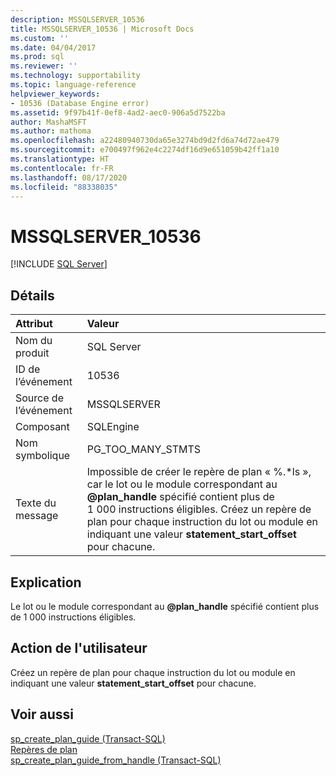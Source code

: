```yaml
---
description: MSSQLSERVER_10536
title: MSSQLSERVER_10536 | Microsoft Docs
ms.custom: ''
ms.date: 04/04/2017
ms.prod: sql
ms.reviewer: ''
ms.technology: supportability
ms.topic: language-reference
helpviewer_keywords:
- 10536 (Database Engine error)
ms.assetid: 9f97b41f-0ef8-4ad2-aec0-906a5d7522ba
author: MashaMSFT
ms.author: mathoma
ms.openlocfilehash: a22480940730da65e3274bd9d2fd6a74d72ae479
ms.sourcegitcommit: e700497f962e4c2274df16d9e651059b42ff1a10
ms.translationtype: HT
ms.contentlocale: fr-FR
ms.lasthandoff: 08/17/2020
ms.locfileid: "88338035"
---
```

# <a name="mssqlserver_10536"></a>MSSQLSERVER_10536
 [!INCLUDE [SQL Server](../../includes/applies-to-version/sqlserver.md)]
  
## <a name="details"></a>Détails  
  
| Attribut | Valeur |  
| :-------- | :---- |  
|Nom du produit|SQL Server|  
|ID de l’événement|10536|  
|Source de l’événement|MSSQLSERVER|  
|Composant|SQLEngine|  
|Nom symbolique|PG_TOO_MANY_STMTS|  
|Texte du message|Impossible de créer le repère de plan « %.\*ls », car le lot ou le module correspondant au **\@plan_handle** spécifié contient plus de 1 000 instructions éligibles. Créez un repère de plan pour chaque instruction du lot ou module en indiquant une valeur **statement_start_offset** pour chacune.|  
  
## <a name="explanation"></a>Explication  
Le lot ou le module correspondant au **\@plan_handle** spécifié contient plus de 1 000 instructions éligibles.  
  
## <a name="user-action"></a>Action de l'utilisateur  
Créez un repère de plan pour chaque instruction du lot ou module en indiquant une valeur **statement_start_offset** pour chacune.  
  
## <a name="see-also"></a>Voir aussi  
[sp_create_plan_guide &#40;Transact-SQL&#41;](~/relational-databases/system-stored-procedures/sp-create-plan-guide-transact-sql.md)  
[Repères de plan](~/relational-databases/performance/plan-guides.md)  
[sp_create_plan_guide_from_handle &#40;Transact-SQL&#41;](~/relational-databases/system-stored-procedures/sp-create-plan-guide-from-handle-transact-sql.md)  
  
